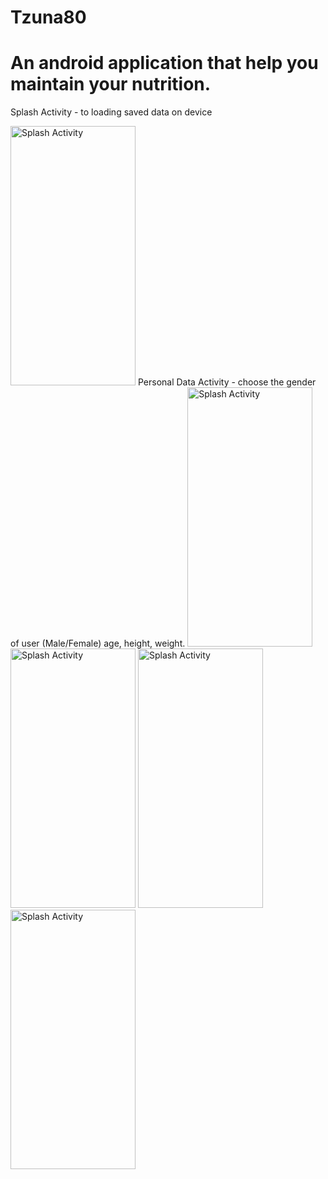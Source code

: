 # Tzuna80
# An android application that help you maintain your nutrition.
Splash Activity - to loading saved data on device

<img src="https://user-images.githubusercontent.com/55783449/106728199-e5759700-6614-11eb-9645-784a15dec89d.jpg" alt="Splash Activity" width="200" height="415">
Personal Data Activity - 
choose the gender of user (Male/Female)
age, height, weight.
<img src="https://user-images.githubusercontent.com/55783449/106730903-8d8c5f80-6617-11eb-8398-c409328c6f61.jpg" alt="Splash Activity" width="200" height="415">

<img src="https://user-images.githubusercontent.com/55783449/106730925-93824080-6617-11eb-85c6-20e8ea08b4eb.jpg" alt="Splash Activity" width="200" height="415">

<img src="https://user-images.githubusercontent.com/55783449/106730938-954c0400-6617-11eb-9986-0425d04a2829.jpg" alt="Splash Activity" width="200" height="415">

<img src="https://user-images.githubusercontent.com/55783449/106730945-9715c780-6617-11eb-9ead-ea575ceefc07.jpg" alt="Splash Activity" width="200" height="415">
